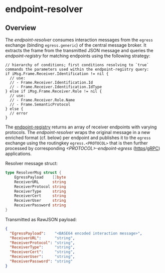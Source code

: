 # endpoint-resolver

## Overview
The *endpoint-resolver* consumes interaction messages from the `egress` exchange (binding `egress.generic`) of the central message broker. It extracts the frame from the transmitted JSON message and queries the *endpoint-registry* for matching endpoints using the following strategy:
```golang
// hierarchy of conditions; first conditions resolving to `true` commands the parameters used within the endpoint-registry query:
if iMsg.Frame.Receiver.Identification != nil {
  // use:
  // - Frame.Receiver.Identification.Id
  // - Frame.Receiver.Identification.IdType
} else if iMsg.Frame.Receiver.Role != nil {
  // use:
  // - Frame.Receiver.Role.Name
  // - Frame.SemanticProtocol
} else {
  // error
}
```

The [endpoint-registry](endpoint-registry.md) returns an array of receiver endpoints with varying protocols. The *endpoint-resolver* wraps the original message in a new enriched format (cf. below) per endpoint and publishes it to the `egress` exchange using the routingkey `egress.<PROTOCOL>` that is then further processed by corresponding *\<PROTOCOL\>-endpoint-egress* ([https](https-endpoint-egress.md)/[gRPC](grpc-endpoint-egress.md)) applications.

Resolver message struct:
```go
type ResolverMsg struct {
	EgressPayload    []byte
	ReceiverURL      string
	ReceiverProtocol string
	ReceiverType     string
	ReceiverCert     string
	ReceiverUser     string
	ReceiverPassword string
}
```
Transmitted as RawJSON payload:
```json
{
  "EgressPayload":    "<BASE64 encoded interaction message>",
  "ReceiverURL":      "string",
  "ReceiverProtocol": "string",
  "ReceiverType":     "string",
  "ReceiverCert":     "string",
  "ReceiverUser":     "string",
  "ReceiverPassword": "string"
}
```

